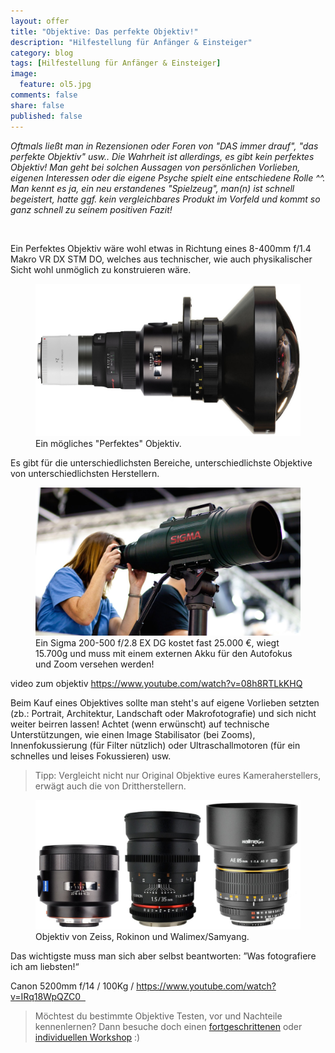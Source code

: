 ```yaml
---
layout: offer
title: "Objektive: Das perfekte Objektiv!"
description: "Hilfestellung für Anfänger & Einsteiger"
category: blog
tags: [Hilfestellung für Anfänger & Einsteiger]
image:
  feature: ol5.jpg
comments: false
share: false
published: false
---
```


*Oftmals ließt man in Rezensionen oder Foren von "DAS immer drauf", "das perfekte Objektiv" usw.. Die Wahrheit ist allerdings, es gibt kein perfektes Objektiv! Man geht bei solchen Aussagen von persönlichen Vorlieben, eigenen Interessen oder die eigene Psyche spielt eine entschiedene Rolle ^^. Man kennt es ja, ein neu erstandenes "Spielzeug", man(n) ist schnell begeistert, hatte ggf. kein vergleichbares Produkt im Vorfeld und kommt so ganz schnell zu seinem positiven Fazit!* 
 
  


    






Ein Perfektes Objektiv wäre wohl etwas in Richtung eines 8-400mm f/1.4 Makro VR DX STM DO, welches aus technischer, wie auch physikalischer Sicht wohl unmöglich zu konstruieren wäre. 

<figure>
<img src="/images/p1.jpg"/>
<figcaption>Ein mögliches "Perfektes" Objektiv.</figcaption>
</figure>

Es gibt für die unterschiedlichsten Bereiche, unterschiedlichste Objektive von unterschiedlichsten Herstellern. 

<figure>
<img src="/images/p3.jpg"/>
<figcaption>Ein Sigma 200-500 f/2.8 EX DG kostet fast 25.000 €, wiegt 15.700g und muss mit einem externen Akku für den Autofokus und Zoom versehen werden!</figcaption>
</figure>

video zum objektiv
https://www.youtube.com/watch?v=08h8RTLkKHQ



Beim Kauf eines Objektives sollte man steht's auf eigene Vorlieben setzten (zb.: Portrait, Architektur, Landschaft oder Makrofotografie) und sich nicht weiter beirren lassen! Achtet (wenn erwünscht) auf technische Unterstützungen, wie einen Image Stabilisator (bei Zooms), Innenfokussierung (für Filter nützlich) oder Ultraschallmotoren (für ein schnelles und leises Fokussieren) usw. 


> Tipp: Vergleicht nicht nur Original Objektive eures Kameraherstellers, erwägt auch die von Drittherstellern. 

<figure>
<img src="/images/p2.jpg"/>
<figcaption>Objektiv von Zeiss, Rokinon und Walimex/Samyang.</figcaption>
</figure>



Das wichtigste muss man sich aber selbst beantworten: ”Was fotografiere ich am liebsten!“ 

  

Canon 5200mm f/14 / 100Kg / 
https://www.youtube.com/watch?v=IRq18WpQZC0    






> Möchtest du bestimmte Objektive Testen, vor und Nachteile kennenlernen? Dann besuche doch einen [fortgeschrittenen](http://www.kay-pehnke.de/einzelworkshop/workshop-fortgeschritten/) oder [individuellen Workshop](http://www.kay-pehnke.de/einzelworkshop/workshop-individuell/) :)



